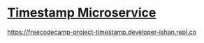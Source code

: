 
# [Timestamp Microservice](https://www.freecodecamp.org/learn/apis-and-microservices/apis-and-microservices-projects/timestamp-microservice)

https://freecodecamp-project-timestamp.developer-ishan.repl.co